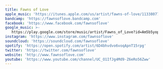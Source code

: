 ```yaml
---
title: Fawns of Love
apple_music: 'https://itunes.apple.com/us/artist/fawns-of-love/1133807708'
bandcamp: 'https://fawnsoflove.bandcamp.com'
facebook: 'https://www.facebook.com/fawnsoflove'
google_music: >-
   https://play.google.com/store/music/artist/Fawns_of_Love?id=Am5b5yopeelqt7num6gcwdsi2fq
instagram: 'https://www.instagram.com/fawnsoflove'
soundcloud: 'https://soundcloud.com/fawnsoflove'
spotify: 'https://open.spotify.com/artist/6D4bhvdvo6voqApnT15rpg'
twitter: 'https://twitter.com/fawnsoflove'
website: 'http://www.fawnsoflove.com'
youtube: 'https://www.youtube.com/channel/UC_O1IfJg4Md9-Z6eRo56Zww'
---
```

